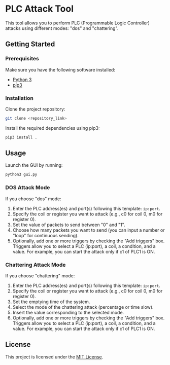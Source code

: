 # PLC Attack Tool

This tool allows you to perform PLC (Programmable Logic Controller) attacks using different modes: "dos" and "chattering".

## Getting Started

### Prerequisites

Make sure you have the following software installed:

- [Python 3](https://www.python.org/downloads/)
- [pip3](https://pip.pypa.io/en/stable/)

### Installation

Clone the project repository:

```bash
git clone <repository_link>
```

Install the required dependencies using pip3:

```bash
pip3 install .
```

## Usage

Launch the GUI by running:

```bash
python3 gui.py
```

### DOS Attack Mode

If you choose "dos" mode:

1. Enter the PLC address(es) and port(s) following this template: `ip:port`.
2. Specify the coil or register you want to attack (e.g., c0 for coil 0, m0 for register 0).
3. Set the value of packets to send between "0" and "1".
4. Choose how many packets you want to send (you can input a number or "loop" for continuous sending).
5. Optionally, add one or more triggers by checking the "Add triggers" box. Triggers allow you to select a PLC (ip:port), a coil, a condition, and a value. For example, you can start the attack only if c1 of PLC1 is ON.

### Chattering Attack Mode

If you choose "chattering" mode:

1. Enter the PLC address(es) and port(s) following this template: `ip:port`.
2. Specify the coil or register you want to attack (e.g., c0 for coil 0, m0 for register 0).
3. Set the emptying time of the system.
4. Select the mode of the chattering attack (percentage or time slow).
5. Insert the value corresponding to the selected mode.
6. Optionally, add one or more triggers by checking the "Add triggers" box. Triggers allow you to select a PLC (ip:port), a coil, a condition, and a value. For example, you can start the attack only if c1 of PLC1 is ON.

## License

This project is licensed under the [MIT License](LICENSE.md).
```
```

